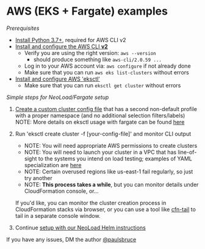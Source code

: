 # AWS (EKS + Fargate) examples

*Prerequisites*

- [Install Python 3.7+](https://www.python.org/downloads/), required for AWS CLI v2
- [Install and configure the AWS CLI **v2**](https://docs.aws.amazon.com/cli/latest/userguide/install-cliv2.html)
    - Verify you are using the right version: ```aws --version```
        -   should produce something like ```aws-cli/2.0.59 ...```
    - Log in to your AWS account via: ```aws configure``` if not already done
    - Make sure that you can run ```aws eks list-clusters``` without errors
- [Install and configure AWS 'eksctl'](https://eksctl.io/introduction/#installation)
    - Make sure that you can run ```eksctl get cluster``` without errors

*Simple steps for NeoLoad/Fargate setup*

1. [Create a custom cluster config file](fargate-cluster-config.yaml) that has a second non-default profile with a proper namespace (and no additional selection filters/labels)
NOTE: More details on eksctl usage with fargate can be found [here](https://eksctl.io/usage/fargate/)

2. Run 'eksctl create cluster -f [your-config-file]' and monitor CLI output
    - NOTE: You will need appropriate AWS permissions to create clusters
    - NOTE: You will need to launch your cluster in a VPC that has line-of-sight to the systems you intend on load testing; examples of YAML specialization are [here](https://eksctl.io/usage/vpc-networking/)
    - NOTE: Certain overused regions like us-east-1 fail regularly, so just try another
    - NOTE: **This process takes a while**, but you can monitor details under CloudFormation console, or...

    If you'd like, you can monitor the cluster creation process in CloudFormation stacks via browser, or you can use a tool like [cfn-tail](https://github.com/taimos/cfn-tail) to tail in a separate console window.

3. Continue [setup with our NeoLoad Helm instructions](../helm/README.md)

If you have any issues, DM the author [@paulsbruce](https://twitter.com/paulsbruce)
